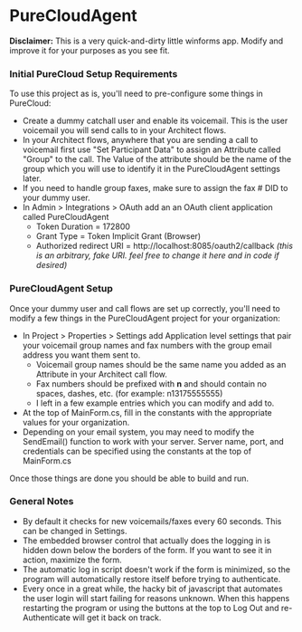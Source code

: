 # PureCloudAgent

**Disclaimer:** This is a very quick-and-dirty little winforms app. Modify and improve it for your purposes as you see fit.

### Initial PureCloud Setup Requirements
To use this project as is, you'll need to pre-configure some things in PureCloud:
* Create a dummy catchall user and enable its voicemail. This is the user voicemail you will send calls to in your Architect flows.
* In your Architect flows, anywhere that you are sending a call to voicemail first use "Set Participant Data" to assign an Attribute called "Group" to the call. The Value of the attribute should be the name of the group which you will use to identify it in the PureCloudAgent settings later.
* If you need to handle group faxes, make sure to assign the fax # DID to your dummy user.
* In Admin > Integrations > OAuth add an an OAuth client application called PureCloudAgent
  * Token Duration = 172800
  * Grant Type = Token Implicit Grant (Browser)
  * Authorized redirect URI = http://localhost:8085/oauth2/callback _(this is an arbitrary, fake URI. feel free to change it here and in code if desired)_

### PureCloudAgent Setup
Once your dummy user and call flows are set up correctly, you'll need to modify a few things in the PureCloudAgent project for your organization:
* In Project > Properties > Settings add Application level settings that pair your voicemail group names and fax numbers with the group email address you want them sent to.
  * Voicemail group names should be the same name you added as an Attribute in your Architect call flow.
  * Fax numbers should be prefixed with **n** and should contain no spaces, dashes, etc. (for example: n13175555555)
  * I left in a few example entries which you can modify and add to.
* At the top of MainForm.cs, fill in the constants with the appropriate values for your organization.
* Depending on your email system, you may need to modify the SendEmail() function to work with your server. Server name, port, and credentials can be specified using the constants at the top of MainForm.cs

Once those things are done you should be able to build and run. 


### General Notes
* By default it checks for new voicemails/faxes every 60 seconds. This can be changed in Settings.
* The embedded browser control that actually does the logging in is hidden down below the borders of the form. If you want to see it in action, maximize the form.
* The automatic log in script doesn't work if the form is minimized, so the program will automatically restore itself before trying to authenticate.
* Every once in a great while, the hacky bit of javascript that automates the user login will start failing for reasons unknown. When this happens restarting the program or using the buttons at the top to Log Out and re-Authenticate will get it back on track.
